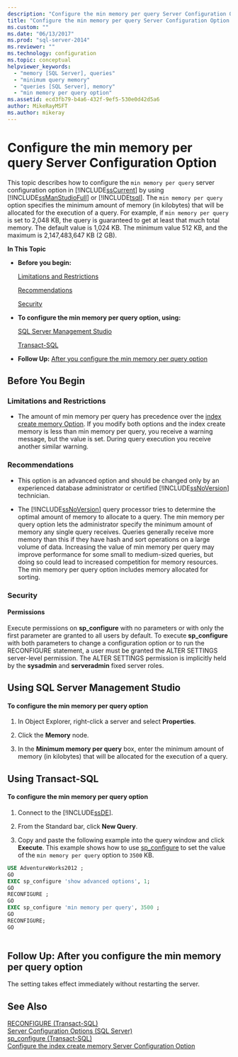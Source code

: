 ```yaml
---
description: "Configure the min memory per query Server Configuration Option"
title: "Configure the min memory per query Server Configuration Option | Microsoft Docs"
ms.custom: ""
ms.date: "06/13/2017"
ms.prod: "sql-server-2014"
ms.reviewer: ""
ms.technology: configuration
ms.topic: conceptual
helpviewer_keywords: 
  - "memory [SQL Server], queries"
  - "minimum query memory"
  - "queries [SQL Server], memory"
  - "min memory per query option"
ms.assetid: ecd3fb79-b4a6-432f-9ef5-530e0d42d5a6
author: MikeRayMSFT
ms.author: mikeray
---
```

# Configure the min memory per query Server Configuration Option
  This topic describes how to configure the `min memory per query` server configuration option in [!INCLUDE[ssCurrent](../../includes/sscurrent-md.md)] by using [!INCLUDE[ssManStudioFull](../../includes/ssmanstudiofull-md.md)] or [!INCLUDE[tsql](../../includes/tsql-md.md)]. The `min memory per query` option specifies the minimum amount of memory (in kilobytes) that will be allocated for the execution of a query. For example, if `min memory per query` is set to 2,048 KB, the query is guaranteed to get at least that much total memory. The default value is 1,024 KB. The minimum value 512 KB, and the maximum is 2,147,483,647 KB (2 GB).  
  
 **In This Topic**  
  
-   **Before you begin:**  
  
     [Limitations and Restrictions](#Restrictions)  
  
     [Recommendations](#Recommendations)  
  
     [Security](#Security)  
  
-   **To configure the min memory per query option, using:**  
  
     [SQL Server Management Studio](#SSMSProcedure)  
  
     [Transact-SQL](#TsqlProcedure)  
  
-   **Follow Up:**  [After you configure the min memory per query option](#FollowUp)  
  
##  <a name="BeforeYouBegin"></a> Before You Begin  
  
###  <a name="Restrictions"></a> Limitations and Restrictions  
  
-   The amount of min memory per query has precedence over the [index create memory Option](configure-the-index-create-memory-server-configuration-option.md). If you modify both options and the index create memory is less than min memory per query, you receive a warning message, but the value is set. During query execution you receive another similar warning.  
  
###  <a name="Recommendations"></a> Recommendations  
  
-   This option is an advanced option and should be changed only by an experienced database administrator or certified [!INCLUDE[ssNoVersion](../../includes/ssnoversion-md.md)] technician.  
  
-   The [!INCLUDE[ssNoVersion](../../includes/ssnoversion-md.md)] query processor tries to determine the optimal amount of memory to allocate to a query. The min memory per query option lets the administrator specify the minimum amount of memory any single query receives. Queries generally receive more memory than this if they have hash and sort operations on a large volume of data. Increasing the value of min memory per query may improve performance for some small to medium-sized queries, but doing so could lead to increased competition for memory resources. The min memory per query option includes memory allocated for sorting.  
  
###  <a name="Security"></a> Security  
  
####  <a name="Permissions"></a> Permissions  
 Execute permissions on **sp_configure** with no parameters or with only the first parameter are granted to all users by default. To execute **sp_configure** with both parameters to change a configuration option or to run the RECONFIGURE statement, a user must be granted the ALTER SETTINGS server-level permission. The ALTER SETTINGS permission is implicitly held by the **sysadmin** and **serveradmin** fixed server roles.  
  
##  <a name="SSMSProcedure"></a> Using SQL Server Management Studio  
  
#### To configure the min memory per query option  
  
1.  In Object Explorer, right-click a server and select **Properties**.  
  
2.  Click the **Memory** node.  
  
3.  In the **Minimum memory per query** box, enter the minimum amount of memory (in kilobytes) that will be allocated for the execution of a query.  
  
##  <a name="TsqlProcedure"></a> Using Transact-SQL  
  
#### To configure the min memory per query option  
  
1.  Connect to the [!INCLUDE[ssDE](../../includes/ssde-md.md)].  
  
2.  From the Standard bar, click **New Query**.  
  
3.  Copy and paste the following example into the query window and click **Execute**. This example shows how to use [sp_configure](/sql/relational-databases/system-stored-procedures/sp-configure-transact-sql) to set the value of the `min memory per query` option to `3500` KB.  
  
```sql  
USE AdventureWorks2012 ;  
GO  
EXEC sp_configure 'show advanced options', 1;  
GO  
RECONFIGURE ;  
GO  
EXEC sp_configure 'min memory per query', 3500 ;  
GO  
RECONFIGURE;  
GO  
  
```  
  
##  <a name="FollowUp"></a> Follow Up: After you configure the min memory per query option  
 The setting takes effect immediately without restarting the server.  
  
## See Also  
 [RECONFIGURE &#40;Transact-SQL&#41;](/sql/t-sql/language-elements/reconfigure-transact-sql)   
 [Server Configuration Options &#40;SQL Server&#41;](server-configuration-options-sql-server.md)   
 [sp_configure &#40;Transact-SQL&#41;](/sql/relational-databases/system-stored-procedures/sp-configure-transact-sql)   
 [Configure the index create memory Server Configuration Option](configure-the-index-create-memory-server-configuration-option.md)  
  
  
